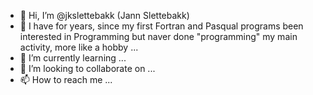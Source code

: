 - 👋 Hi, I’m @jkslettebakk (Jann Slettebakk)
- 👀 I have for years, since my first Fortran and Pasqual programs been interested in Programming but naver done "programming" my main activity, more like a hobby ...
- 🌱 I’m currently learning ...
- 💞️ I’m looking to collaborate on ...
- 📫 How to reach me ...

<!---
jkslettebakk/jkslettebakk is a ✨ special ✨ repository because its `README.md` (this file) appears on your GitHub profile.
You can click the Preview link to take a look at your changes.
--->
